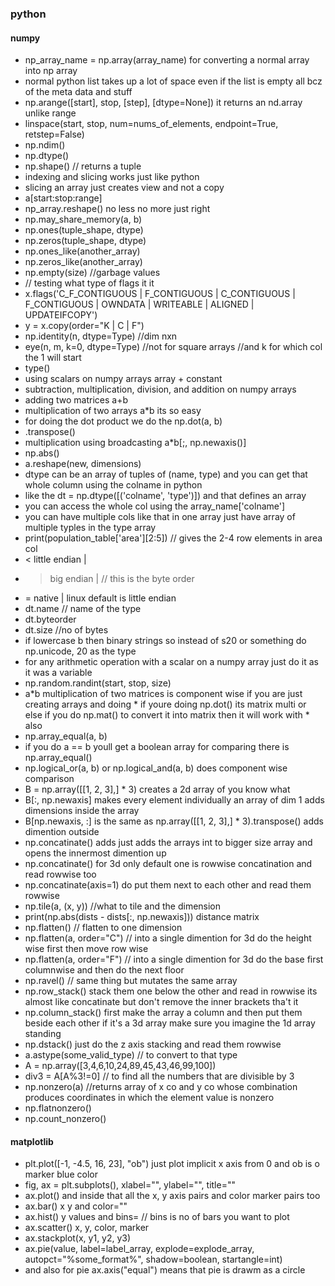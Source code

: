 ### python 

#### numpy
* np_array_name =  np.array(array_name) for converting a normal array into np array
* normal python list takes up a lot of space even if the list is empty all bcz of the meta data and stuff
* np.arange([start], stop, [step], [dtype=None]) it returns an nd.array unlike range
* linspace(start, stop, num=nums_of_elements, endpoint=True, retstep=False)
* np.ndim()
* np.dtype()
* np.shape() // returns a tuple
* indexing and slicing works just like python
* slicing an array just creates view and not a copy
* a[start:stop:range]
* np_array.reshape() no less no more just right 
* np.may_share_memory(a, b)
* np.ones(tuple_shape, dtype)
* np.zeros(tuple_shape, dtype)
* np.ones_like(another_array)
* np.zeros_like(another_array)
* np.empty(size) //garbage values
* // testing what type of flags it it
* x.flags('C_F_CONTIGUOUS | F_CONTIGUOUS | C_CONTIGUOUS | F_CONTIGUOUS | OWNDATA | WRITEABLE | ALIGNED | UPDATEIFCOPY')
* y = x.copy(order="K | C | F")
* np.identity(n, dtype=Type) //dim nxn
* eye(n, m, k=0, dtype=Type) //not for square arrays //and k for which col the 1 will start
* type()
* using scalars on numpy arrays array + constant
* subtraction, multiplication, division, and addition on numpy arrays
* adding two matrices a+b
* multiplication of two arrays a\*b its so easy
* for doing the dot product we do the np.dot(a, b)
* .transpose()
* multiplication using broadcasting a\*b[;, np.newaxis()]
* np.abs()
* a.reshape(new, dimensions)
* dtype can be an array of tuples of (name, type) and you can get that whole column using the colname in python
* like the dt = np.dtype([('colname', 'type')]) and that defines an array
* you can access the whole col using the array_name['colname']
* you can have multiple cols like that in one array just have array of multiple typles in the type array
* print(population_table['area'][2:5]) // gives the 2-4 row elements in area col
* < little endian  |
* > big endian     |  // this is the byte order
* = native         | linux default is little endian
* dt.name // name of the type
* dt.byteorder
* dt.size //no of bytes 
* if lowercase b then binary strings so instead of s20 or something do np.unicode, 20 as the type
* for any arithmetic operation with a scalar on a numpy array just do it as it was a variable
* np.random.randint(start, stop, size)
* a\*b multiplication of two matrices is component wise if you are just creating arrays and doing * if youre doing np.dot() its matrix multi or else if you do np.mat() to convert it into matrix then it will work with * also
* np.array_equal(a, b)
* if you do a == b youll get a boolean array for comparing there is np.array_equal()
* np.logical_or(a, b) or np.logical_and(a, b) does component wise comparison 
* B = np.array([[1, 2, 3],] * 3) creates a 2d array of you know what
* B[:, np.newaxis] makes every element individually an array of dim 1 adds dimensions inside the array
* B[np.newaxis, :] is the same as np.array([[1, 2, 3],] * 3).transpose() adds dimention outside
* np.concatinate() adds just adds the arrays int to bigger size array and opens the innermost dimention up
* np.concatinate() for 3d only default one is rowwise concatination and read rowwise too
* np.concatinate(axis=1) do put them next to each other and read them rowwise
* np.tile(a, (x, y)) //what to tile and the dimension
* print(np.abs(dists - dists[:, np.newaxis])) distance matrix
* np.flatten() // flatten to one dimension
* np.flatten(a, order="C") // into a single dimention for 3d do the height wise first then move row wise
* np.flatten(a, order="F") // into a single dimention for 3d do the base first columnwise and then do the next floor
* np.ravel() // same thing but mutates the same array 
* np.row_stack() stack them one below the other and read in rowwise its almost like concatinate but don't remove the inner brackets tha't it
* np.column_stack() first make the array a column and then put them beside each other if it's a 3d array make sure you imagine the 1d array standing
* np.dstack() just do the z axis stacking and read them rowwise
* a.astype(some_valid_type) // to convert to that type
* A = np.array([3,4,6,10,24,89,45,43,46,99,100])
* div3 = A[A%3!=0] // to find all the numbers that are divisible by 3
* np.nonzero(a) //returns array of x co and y co whose combination produces coordinates in which the element value is nonzero
* np.flatnonzero()
* np.count_nonzero()

#### matplotlib
* plt.plot([-1, -4.5, 16, 23], "ob") just plot implicit x axis from 0 and ob is o marker blue color
* fig, ax = plt.subplots(), xlabel="", ylabel="", title=""
* ax.plot() and inside that all the x, y axis pairs and color marker pairs too
* ax.bar() x y and color=""
* ax.hist() y values and bins= // bins is no of bars you want to plot
* ax.scatter() x, y, color, marker
* ax.stackplot(x, y1, y2, y3)
* ax.pie(value, label=label_array, explode=explode_array, autopct="%some_format%", shadow=boolean, startangle=int)
* and also for pie ax.axis("equal") means that pie is drawm as a circle
